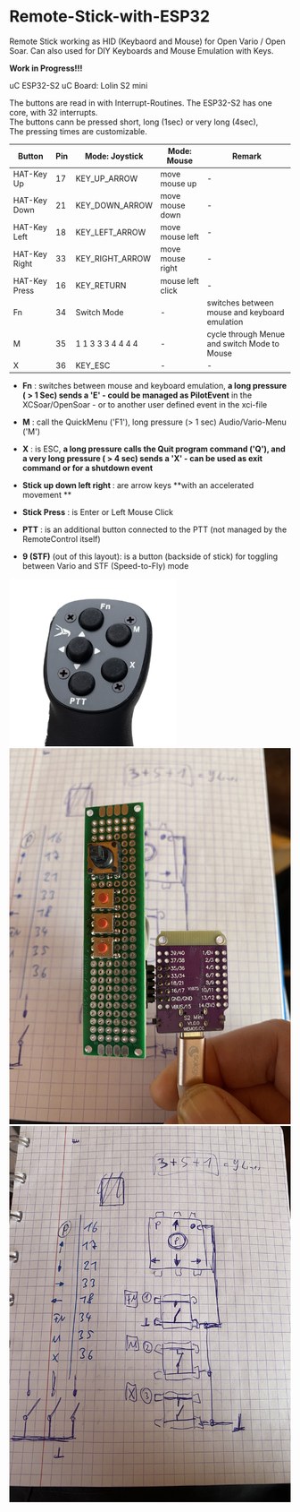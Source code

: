 # Remote-Stick-with-ESP32
Remote Stick working as HID (Keybaord and Mouse) for Open Vario / Open Soar.
Can also used for DIY Keyboards and Mouse Emulation with Keys.


<b> Work in Progress!!! </b> 

uC ESP32-S2
uC Board: Lolin S2 mini

The buttons are read in with Interrupt-Routines. The ESP32-S2 has one core, with 32 interrupts. </br>
The buttons cann be pressed short, long (1sec) or very long (4sec), </br>
The pressing times are customizable.


| Button        | Pin | Mode: Joystick   | Mode: Mouse      | Remark  
| ------------- | --- | -------------    | -------------    | ------------- 
| HAT-Key Up    | 17  |KEY_UP_ARROW      | move mouse up    | -
| HAT-Key Down  | 21  |KEY_DOWN_ARROW    | move mouse down  | -
| HAT-Key Left  | 18  |KEY_LEFT_ARROW    | move mouse left  | -
| HAT-Key Right | 33  |KEY_RIGHT_ARROW   | move mouse right | -
| HAT-Key Press | 16  |KEY_RETURN        | mouse left click | -
| Fn            | 34  |Switch Mode       | -                | switches between mouse and keyboard emulation
| M             | 35  |1 1 3 3 3 4 4 4 4 | -                | cycle through Menue and switch Mode to Mouse
| X             | 36  |KEY_ESC           | -                | -

</b>

  * <b>Fn</b> : switches between mouse and keyboard emulation, **a long pressure ( > 1 Sec) sends a 'E' - could be managed as PilotEvent**
     in the XCSoar/OpenSoar - or to another user defined event in the xci-file
  * <b>M</b> : call the QuickMenu ('F1'), long pressure (> 1 sec) Audio/Vario-Menu ('M')
  * <b>X</b> : is ESC, **a long pressure calls the Quit program command ('Q'), and a very long pressure ( > 4 sec) sends a 'X' - can be used as exit command or for a shutdown event**
  * <b>Stick up down left right </b> :  are arrow keys **with an accelerated movement **
  * <b>Stick Press</b> : is Enter or Left Mouse Click
  
  * <b>PTT</b> : is an additional button connected to the PTT (not managed by the RemoteControl itself)
  * <b>9 (STF)</b> (out of this layout): is a button (backside of stick) for toggling between Vario and STF (Speed-to-Fly) mode

<img src="Stick.jpg" width="300px" />

<img src="Hardware.JPG" width="600px" />

<img src="Schematic.JPG" width="600px" />

